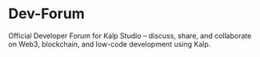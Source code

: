# Dev-Forum
Official Developer Forum for Kalp Studio – discuss, share, and collaborate on Web3, blockchain, and low-code development using Kalp.
